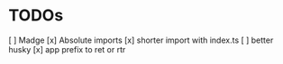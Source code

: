 # TODOs

[ ] Madge
[x] Absolute imports
[x] shorter import with index.ts
[ ] better husky
[x] app prefix to ret or rtr
